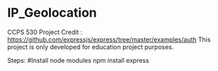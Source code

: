 # IP_Geolocation
CCPS 530 Project
Credit : https://github.com/expressjs/express/tree/master/examples/auth
This project is only developed for education project purposes. 

Steps:
#Install node modules
npm install express
